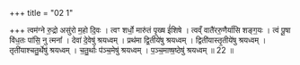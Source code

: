 +++
title = "02 1"

+++
त्वम॑ग्ने रु॒द्रो असु॑रो म॒हो दि॒वः । त्वꣳ शर्धो॒ मारु॑तं पृ॒ख्ष ई॑शिषे । त्वव्ँ वातै॑ररु॒णैर्या॑सि शङ्ग॒यः । त्वं पू॒षा  वि॑ध॒तः पा॑सि॒ नु त्मना᳚ । देवा॑ दे॒वेषु॑ श्रयध्वम् । प्रथ॑मा द्वि॒तीये॑षु श्रयध्वम् । द्विती॑यास्तृ॒तीये॑षु श्रयध्वम् ।  तृती॑याश्चतु॒र्थेषु॑ श्रयध्वम् । च॒तु॒र्थाः प॑ञ्च॒मेषु॑ श्रयध्वम् । प॒ञ्च॒माष्ष॒ष्ठेषु॑ श्रयध्वम् ॥ 22 ॥

